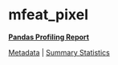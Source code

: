 # mfeat_pixel

[**Pandas Profiling Report**](../docs_sources/profile/mfeat_pixel.html)

[Metadata](metadata.yaml) | [Summary Statistics](summary_stats.csv)

